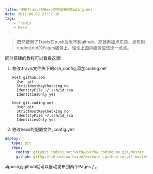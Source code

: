 ```yaml
---
title: 使用Travis将Hexo同时部署到Coding.net
date: 2017-06-02 23:57:18
tags:
    - Travis
    - hexo
---
```



> 既然使用了Travis在push后发不到github，那就再加点东西，发布到coding.net的Pages服务上，理论上国内服务应该快一点点。

  同时搭建的教程可以看看这里!

1. 修改.travis文件夹下的ssh_config,添加coding.net
    ``` 
    Host github.com
      User git
      StrictHostKeyChecking no
      IdentityFile ~/.ssh/id_rsa
      IdentitiesOnly yes

    Host git.coding.net
      User git
      StrictHostKeyChecking no
      IdentityFile ~/.ssh/id_rsa
      IdentitiesOnly yes
    ```
2. 修改hexo的配置文件_config.yml
``` yml
deploy:
   type: git
   repo:
     coding: git@git.coding.net:wxrbw/wxrbw.coding.me.git,master
     github: git@github.com:wxrbwran/wxrbwran.github.io.git,master
```

再push到github就可以自动发布到两个Pages了。